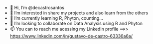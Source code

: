 - 👋 Hi, I’m @decastrosantos
- 👀 I’m interested in share my projects and also learn from the others
- 🌱 I’m currently learning R, Phyton, counting...
- 💞️ I’m looking to collaborate on Data Analysis using R and Phyton 
- 📫 You can to reach me acessing my LinkedIn profile ==>> https://www.linkedin.com/in/gustavo-de-castro-63336a6a/

<!---
decastrosantos/decastrosantos is a ✨ special ✨ repository because its `README.md` (this file) appears on your GitHub profile.
You can click the Preview link to take a look at your changes.
--->
